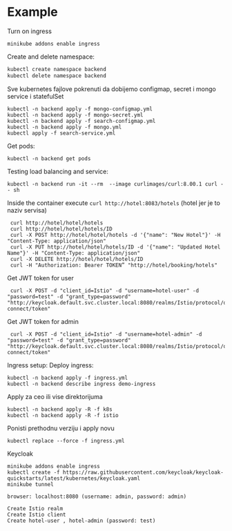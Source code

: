 # Example 

Turn on ingress 

```shell
minikube addons enable ingress
```

Create and delete namespace:

```bash
kubectl create namespace backend
kubectl delete namespace backend
```
Sve kubernetes fajlove pokrenuti da dobijemo configmap, secret i mongo service i statefulSet
```shell
kubectl -n backend apply -f mongo-configmap.yml
kubectl -n backend apply -f mongo-secret.yml
kubectl -n backend apply -f search-configmap.yml 
kubectl -n backend apply -f mongo.yml
kubectl apply -f search-service.yml 
```
Get pods:
```shell
kubectl -n backend get pods
```

Testing load balancing and service:
```shell
kubectl -n backend run -it --rm  --image curlimages/curl:8.00.1 curl -- sh
```
Inside the container execute `curl http://hotel:8083/hotels` (hotel jer je to naziv servisa)
```shell
 curl http://hotel/hotel/hotels
 curl http://hotel/hotel/hotels/ID
 curl -X POST http://hotel/hotel/hotels -d '{"name": "New Hotel"}' -H "Content-Type: application/json"
 curl -X PUT http://hotel/hotel/hotels/ID -d '{"name": "Updated Hotel Name"}' -H "Content-Type: application/json"
 curl -X DELETE http://hotel/hotel/hotels/ID
 curl -H "Authorization: Bearer TOKEN” "http://hotel/booking/hotels"
```

Get JWT token for user
```shell
 curl -X POST -d "client_id=Istio" -d "username=hotel-user" -d "password=test" -d "grant_type=password" "http://keycloak.default.svc.cluster.local:8080/realms/Istio/protocol/openid-connect/token"
```

Get JWT token for admin
```shell
 curl -X POST -d "client_id=Istio" -d "username=hotel-admin" -d "password=test" -d "grant_type=password" "http://keycloak.default.svc.cluster.local:8080/realms/Istio/protocol/openid-connect/token"
```

Ingress setup:
Deploy ingress:
```shell
kubectl -n backend apply -f ingress.yml
kubectl -n backend describe ingress demo-ingress
```

Apply za ceo ili vise direktorijuma
```shell
kubectl -n backend apply -R -f k8s
kubectl -n backend apply -R -f istio
```

Ponisti prethodnu verziju i apply novu 
```shell
kubectl replace --force -f ingress.yml
```

Keycloak
```shell
minikube addons enable ingress
kubectl create -f https://raw.githubusercontent.com/keycloak/keycloak-quickstarts/latest/kubernetes/keycloak.yaml
minikube tunnel

browser: localhost:8080 (username: admin, password: admin)

Create Istio realm
Create Istio client 
Create hotel-user , hotel-admin (password: test)
```